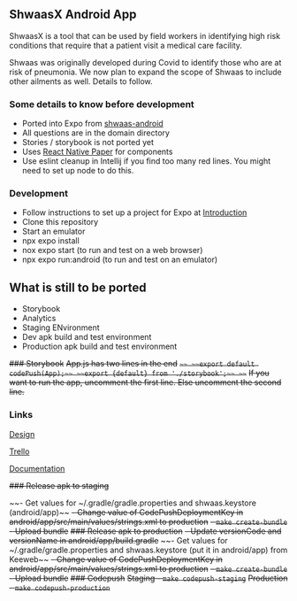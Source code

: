 ## ShwaasX Android App
ShwaasX is a tool that can be used by field workers in identifying high risk conditions that require that a patient visit a medical care facility. 

Shwaas was originally developed during Covid to identify those who are at risk of pneumonia. We now plan to expand the scope of Shwaas to include other ailments as well. Details to follow. 


### Some details to know before development

- Ported into Expo from [shwaas-android](https://github.com/SamanvayOrg/shwaas-android)
- All questions are in the domain directory
- Stories / storybook is not ported yet
- Uses [React Native Paper](https://callstack.github.io/react-native-paper/) for components
- Use eslint cleanup in Intellij if you find too many red lines. You might need to set up node to do this.

### Development

- Follow instructions to set up a project for Expo at [Introduction](https://docs.expo.dev/get-started/introduction/)
- Clone this repository
- Start an emulator
- npx expo install
- nox expo start (to run and test on a web browser)
- npx expo run:android (to run and test on an emulator)

## What is still to be ported
- Storybook
- Analytics
- Staging ENvironment
- Dev apk build and test environment
- Production apk build and test environment

~~### Storybook~~
~~App.js has two lines in the end~~
~~```~~
~~export default codePush(App);~~
~~export {default} from './storybook';~~
~~```~~
~~If you want to run the app, uncomment the first line. Else uncomment the second line.~~

### Links

[Design](https://www.figma.com/file/8Y8xJ5rJP5xYieDJHrhAng/covid-tool?node-id=109%3A1715)

[Trello](https://trello.com/b/WbzPBJrf/pneumonia-app)

[Documentation](https://drive.google.com/drive/folders/16lVSZA2ki3nhjJ35WkUwU6Zy7Tky_Ohx)

~~### Release apk to staging~~

~~- Get values for ~/.gradle/gradle.properties and shwaas.keystore (android/app)~~
~~- Change value of CodePushDeploymentKey in android/app/src/main/values/strings.xml to production~~
~~- `make create-bundle`~~
~~- Upload bundle~~
~~### Release apk to production~~
~~- Update versionCode and versionName in android/app/build.gradle~~
~~- Get values for ~/.gradle/gradle.properties and shwaas.keystore (put it in android/app) from Keeweb~~
~~- Change value of CodePushDeploymentKey in android/app/src/main/values/strings.xml to production~~
~~- `make create-bundle`~~
~~- Upload bundle~~
~~### Codepush~~
~~Staging - `make codepush-staging`~~
~~Production - `make codepush-production`~~